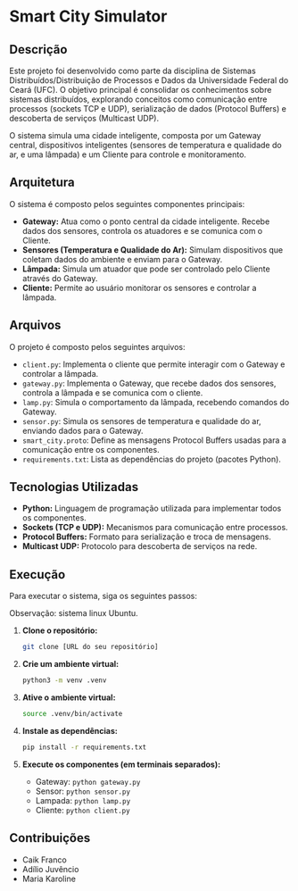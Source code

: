 # Smart City Simulator

## Descrição

Este projeto foi desenvolvido como parte da disciplina de Sistemas Distribuídos/Distribuição de Processos e Dados da Universidade Federal do Ceará (UFC). O objetivo principal é consolidar os conhecimentos sobre sistemas distribuídos, explorando conceitos como comunicação entre processos (sockets TCP e UDP), serialização de dados (Protocol Buffers) e descoberta de serviços (Multicast UDP).

O sistema simula uma cidade inteligente, composta por um Gateway central, dispositivos inteligentes (sensores de temperatura e qualidade do ar, e uma lâmpada) e um Cliente para controle e monitoramento.

## Arquitetura

O sistema é composto pelos seguintes componentes principais:

* **Gateway:** Atua como o ponto central da cidade inteligente. Recebe dados dos sensores, controla os atuadores e se comunica com o Cliente.
* **Sensores (Temperatura e Qualidade do Ar):** Simulam dispositivos que coletam dados do ambiente e enviam para o Gateway.
* **Lâmpada:** Simula um atuador que pode ser controlado pelo Cliente através do Gateway.
* **Cliente:** Permite ao usuário monitorar os sensores e controlar a lâmpada.

## Arquivos

O projeto é composto pelos seguintes arquivos:

* `client.py`: Implementa o cliente que permite interagir com o Gateway e controlar a lâmpada.
* `gateway.py`: Implementa o Gateway, que recebe dados dos sensores, controla a lâmpada e se comunica com o cliente.
* `lamp.py`: Simula o comportamento da lâmpada, recebendo comandos do Gateway.
* `sensor.py`: Simula os sensores de temperatura e qualidade do ar, enviando dados para o Gateway.
* `smart_city.proto`: Define as mensagens Protocol Buffers usadas para a comunicação entre os componentes.
* `requirements.txt`: Lista as dependências do projeto (pacotes Python).

## Tecnologias Utilizadas

* **Python:** Linguagem de programação utilizada para implementar todos os componentes.
* **Sockets (TCP e UDP):** Mecanismos para comunicação entre processos.
* **Protocol Buffers:** Formato para serialização e troca de mensagens.
* **Multicast UDP:** Protocolo para descoberta de serviços na rede.

## Execução

Para executar o sistema, siga os seguintes passos:

Observação: sistema linux Ubuntu.

1. **Clone o repositório:**
    ```bash
    git clone [URL do seu repositório]
    ```

2. **Crie um ambiente virtual:**
    ```bash
    python3 -m venv .venv
    ```

3. **Ative o ambiente virtual:**
    ```bash
    source .venv/bin/activate
    ```

4. **Instale as dependências:**
    ```bash
    pip install -r requirements.txt
    ```

5. **Execute os componentes (em terminais separados):**

    * Gateway: `python gateway.py`
    * Sensor: `python sensor.py`
    * Lampada: `python lamp.py`
    * Cliente: `python client.py`

## Contribuições

* Caik Franco
* Adílio Juvêncio
* Maria Karoline

